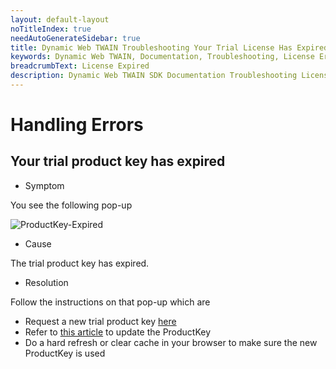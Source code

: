 ```yaml
---
layout: default-layout
noTitleIndex: true
needAutoGenerateSidebar: true
title: Dynamic Web TWAIN Troubleshooting Your Trial License Has Expired
keywords: Dynamic Web TWAIN, Documentation, Troubleshooting, License Errors, License Expired
breadcrumbText: License Expired
description: Dynamic Web TWAIN SDK Documentation Troubleshooting License Errors License Expired Page
---
```



# Handling Errors

## Your trial product key has expired

* Symptom

You see the following pop-up

![ProductKey-Expired]({{site.assets}}imgs/ProductKey-Expired.png)

* Cause

The trial product key has expired.

* Resolution

Follow the instructions on that pop-up which are

  + Request a new trial product key <a href="https://www.dynamsoft.com/customer/license/trialLicense" target="_blank">here</a>
  + Refer to [this article]({{site.indepth}}development/upgrade.html#update-the-license-key) to update the ProductKey
  + Do a hard refresh or clear cache in your browser to make sure the new ProductKey is used
